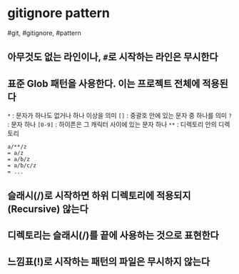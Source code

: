 # gitignore pattern

#git, #gitignore, #pattern

## 아무것도 없는 라인이나, `#`로 시작하는 라인은 무시한다

## 표준 Glob 패턴을 사용한다. 이는 프로젝트 전체에 적용된다

`*` : 문자가 하나도 없거나 하나 이상을 의미
`[]` : 중괄호 안에 있는 문자 중 하나를 의미
`?` : 문자 하나
`[0-9]` : 하이픈은 그 캐릭터 사이에 있는 문자 하나
`**` : 디렉토리 안의 디렉토리

```plaintext
a/**/z
= a/z
= a/b/z
= a/b/c/z
= ...
```

## 슬래시(/)로 시작하면 하위 디렉토리에 적용되지(Recursive) 않는다

## 디렉토리는 슬래시(/)를 끝에 사용하는 것으로 표현한다

## 느낌표(!)로 시작하는 패턴의 파일은 무시하지 않는다
